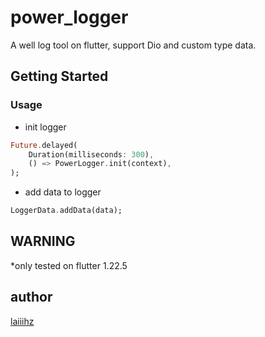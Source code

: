 # power_logger

A well log tool on flutter, support Dio and custom type data.

## Getting Started

### Usage

* init logger

```dart
Future.delayed(
    Duration(milliseconds: 300),
    () => PowerLogger.init(context),
);
```

* add data to logger

```dart
LoggerData.addData(data);
```

## WARNING

*only tested on flutter 1.22.5

## author

[laiiihz](https://github.com/laiiihz)

